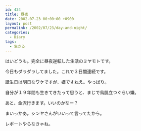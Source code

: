 ```yaml
---
id: 434
title: 昼夜
date: 2002-07-23 00:00:00 +0900
layout: post
permalink: /2002/07/23/day-and-night/
categories:
  - Diary
tags:
  - 生きる
---
```

はいどうも。完全に昼夜逆転した生活のミヤモトです。
  
今日もダラダラしてました。これで３日間連続です。

誕生日は明日なワケですが、嫌ですねえ。やっぱり。
  
自分が１９年間も生きてきたって思うと、まじで鳥肌立つぐらい嫌。

あと、金沢行きます。いいのかなー？
  
まいっかあ。シンヤさんがいいって言ってたから。
  
レポートやらなきゃね。
